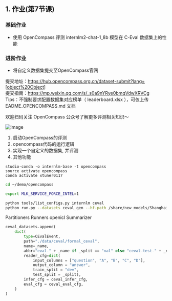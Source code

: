 ## 1. 作业(第7节课)

### 基础作业

- 使用 OpenCompass 评测 internlm2-chat-1_8b 模型在 C-Eval 数据集上的性能


### 进阶作业

- 将自定义数据集提交至OpenCompass官网

提交地址：https://hub.opencompass.org.cn/dataset-submit?lang=[object%20Object]  
提交指南：https://mp.weixin.qq.com/s/_s0a9nYRye0bmqVdwXRVCg  
Tips：不强制要求配置数据集对应榜单（ leaderboard.xlsx ），可仅上传 EADME_OPENCOMPASS.md 文档  


欢迎扫码关注 OpenCompass 公众号了解更多评测相关知识～

![image](https://github.com/InternLM/Tutorial/assets/25839884/1e8f3fd4-cf73-4d13-b5f0-03b1f925d825)

1. 启动OpenCompass的评测
2. opencompass代码的运行逻辑
3. 实现一个自定义的数据集, 并评测
4. 其他功能

```
studio-conda -o internlm-base -t opencompass
source activate opencompass
conda activate xtuner0117
```

```bash
cd ~/demo/opencompass

export MLK_SERVICE_FORCE_INTEL=1

python tools/list_configs.py internlm ceval
python run.py --datasets ceval_gen --hf-path /share/new_models/Shanghai_AI_Laboratory/internlm2-chat-1_8b --tokenizer-path /share/new_model/Shanghai_AI_Laboratory/internlm2-chat-1_8b --tokenizer-kwargs padding_side='left' truncation='left' trust_remote_code=True --max-seq-len 2048 --max-out-len 16 --batch-size 4 --num-gpus 1 --reuse latest --workdir /root/demo/opencompass/results #--debug
```

Partitioners Runners openicl Summarizer

```python
ceval_datasets.append(
	dict(
		type=CEvalEvent,
		path="./data/ceval/formal_ceval",
		name=_name,
		abbr="eval-" + _name if _split == "val" else "ceval-test-" + _name,
		reader_cfg=dict(
			input_columns = ["question", "A", "B", "C", "D"],
			output_column = "answer",
			train_split = "dev",
			test_split = _split),
		infer_cfg = ceval_infer_cfg,
		eval_cfg = ceval_eval_cfg,
	)
)

```
